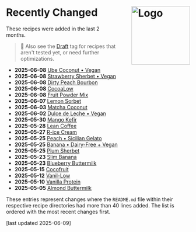 # Recently Changed<img style="float: right; margin-left: 1.5em;" width=160 alt="Logo" src="../logo-changed.png" />
<!--
1. git log --since="2 months ago" --pretty=format:"%H %ad %s" --date=short --numstat recipes >history.txt
2. add "history.txt" as a source to NotebookLM (as "Copied text")
3. paste the prompt:

use the "history.txt" source which has this format: records are lines separated by an empty line;
1st line is Commit SHA, Commit date, and Commit message;
the other lines hold the number of added and deleted lines for each file changed in the commit,
which can be used to infer the changeset size, followed by the path of the file.

list the names of the directory under recipes for all changes of "README.md" files
that have more than 40 lines added. sort the list by the date in descneding order,
and include the date of the change before the name, in bold text.
leave out the text " (Deluxe)" in the visible directory name.
link the directory name using Markdown format, with the URL prefix
"/ice-creamery/" followed by the first letter of the name as a 2nd path component,
and finally followed by the FULL original directory name.
url-encode that link. so to reiterate, the links have the makrdown format
"[shortened directory name](url-enconded full directory name)".
put the number of added lines into a HTML comment after the link, in the format "added NNN lines".
-->

These recipes were added in the last 2 months.

> 👀 Also see the [Draft](https://jhermann.github.io/ice-creamery/tags/#tag:draft) tag for recipes that aren't tested yet, or need further optimizations.

*   **2025-06-08** [Ube Coconut • Vegan](/ice-creamery/U/Ube%20Coconut%20%E2%80%A2%20Vegan%20(Deluxe)) <!-- added 76 lines -->
*   **2025-06-08** [Strawberry Sherbet • Vegan](/ice-creamery/S/Strawberry%20Sherbet%20%E2%80%A2%20Vegan%20(Deluxe)) <!-- added 74 lines -->
*   **2025-06-08** [Dirty Peach Bourbon](/ice-creamery/D/Dirty%20Peach%20Bourbon%20(Deluxe)) <!-- added 69 lines -->
*   **2025-06-08** [CocoaLow](/ice-creamery/C/CocoaLow%20(Deluxe)) <!-- added 58 lines -->
*   **2025-06-08** [Fruit Powder Mix](/ice-creamery/F/Fruit%20Powder%20Mix) <!-- added 53 lines -->
*   **2025-06-07** [Lemon Sorbet](/ice-creamery/L/Lemon%20Sorbet%20(Deluxe)) <!-- added 70 lines -->
*   **2025-06-03** [Matcha Coconut](/ice-creamery/M/Matcha%20Coconut%20(Deluxe)) <!-- added 70 lines -->
*   **2025-06-02** [Dulce de Leche • Vegan](/ice-creamery/D/Dulce%20de%20Leche%20%E2%80%A2%20Vegan%20(Deluxe)) <!-- added 65 lines -->
*   **2025-05-30** [Mango Kefir](/ice-creamery/M/Mango%20Kefir%20(Deluxe)) <!-- added 67 lines -->
*   **2025-05-28** [Lean Coffee](/ice-creamery/L/Lean%20Coffee%20(Deluxe)) <!-- added 74 lines -->
*   **2025-05-27** [R-ice Cream](/ice-creamery/R/R-ice%20Cream%20(Deluxe)) <!-- added 69 lines -->
*   **2025-05-25** [Peach • Sicilian Gelato](/ice-creamery/P/Peach%20%E2%80%A2%20Sicilian%20Gelato%20(Deluxe)) <!-- added 65 lines -->
*   **2025-05-25** [Banana • Dairy-Free + Vegan](/ice-creamery/B/Banana%20%E2%80%A2%20Dairy-Free%20%2B%20Vegan%20(Deluxe)) <!-- added 62 lines -->
*   **2025-05-25** [Plum Sherbet](/ice-creamery/P/Plum%20Sherbet%20(Deluxe)) <!-- added 51 lines -->
*   **2025-05-23** [Slim Banana](/ice-creamery/S/Slim%20Banana%20(Deluxe)) <!-- added 51 lines -->
*   **2025-05-23** [Blueberry Buttermilk](/ice-creamery/B/Blueberry%20Buttermilk%20(Deluxe)) <!-- added 46 lines -->
*   **2025-05-15** [Cocofruit](/ice-creamery/C/Cocofruit%20(Deluxe)) <!-- added 60 lines -->
*   **2025-05-12** [Vanil-Low](/ice-creamery/V/Vanil-Low%20(Deluxe)) <!-- added 44 lines -->
*   **2025-05-10** [Vanilla Protein](/ice-creamery/V/Vanilla%20Protein%20(Deluxe)) <!-- added 50 lines -->
*   **2025-05-05** [Almond Buttermilk](/ice-creamery/A/Almond%20Buttermilk%20(Deluxe)) <!-- added 48 lines -->

These entries represent changes where the `README.md` file within their respective recipe directories
had more than 40 lines added. The list is ordered with the most recent changes first.

[last updated 2025-06-09]
